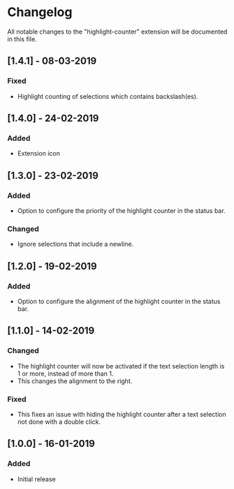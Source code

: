 # Changelog

All notable changes to the "highlight-counter" extension will be documented in this file.

## [1.4.1] - 08-03-2019

### Fixed

-   Highlight counting of selections which contains backslash(es).

## [1.4.0] - 24-02-2019

### Added

-   Extension icon

## [1.3.0] - 23-02-2019

### Added

-   Option to configure the priority of the highlight counter in the status bar.

### Changed

-   Ignore selections that include a newline.

## [1.2.0] - 19-02-2019

### Added

-   Option to configure the alignment of the highlight counter in the status bar.

## [1.1.0] - 14-02-2019

### Changed

-   The highlight counter will now be activated if the text selection length is 1 or more, instead of more than 1.
-   This changes the alignment to the right.

### Fixed

-   This fixes an issue with hiding the highlight counter after a text selection not done with a double click.

## [1.0.0] - 16-01-2019

### Added

-   Initial release
